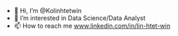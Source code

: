 - 👋 Hi, I’m @Kolinhtetwin
- 👀 I’m interested in Data Science/Data Analyst
- 📫 How to reach me www.linkedin.com/in/lin-htet-win

<!---
Kolinhtetwin/Kolinhtetwin is a ✨ special ✨ repository because its `README.md` (this file) appears on your GitHub profile.
You can click the Preview link to take a look at your changes.
--->
